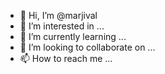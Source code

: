 - 👋 Hi, I’m @marjival
- 👀 I’m interested in ...
- 🌱 I’m currently learning ...
- 💞️ I’m looking to collaborate on ...
- 📫 How to reach me ...

<!---
marjival/marjival is a ✨ special ✨ repository because its `README.md` (this file) appears on your GitHub profile.
You can click the Preview link to take a look at your changes.
--->
